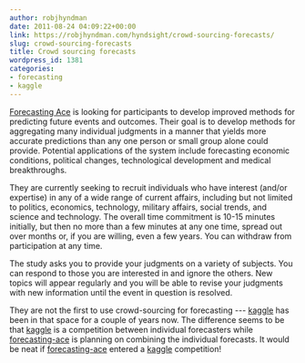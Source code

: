 ```yaml
---
author: robjhyndman
date: 2011-08-24 04:09:22+00:00
link: https://robjhyndman.com/hyndsight/crowd-sourcing-forecasts/
slug: crowd-sourcing-forecasts
title: Crowd sourcing forecasts
wordpress_id: 1381
categories:
- forecasting
- kaggle
---
```


[Forecasting Ace](http://www.forecastingace.com/) is looking for participants to develop improved methods for predicting future events and outcomes. Their goal is to develop methods for aggregating many individual judgments in a manner that yields more accurate predictions than any one person or small group alone could provide. Potential applications of the system include forecasting economic conditions, political changes, technological development and medical breakthroughs.
<!-- more -->


They are currently seeking to recruit individuals who have interest (and/or expertise) in any of a wide range of current affairs, including but not limited to politics, economics, technology, military affairs, social trends, and science and technology. The overall time commitment is 10-15 minutes initially, but then no more than a few minutes at any one time, spread out over months or, if you are willing, even a few years. You can withdraw from participation at any time.

The study asks you to provide your judgments on a variety of subjects. You can respond to those you are interested in and ignore the others. New topics will appear regularly and you will be able to revise your judgments with new information until the event in question is resolved.

They are not the first to use crowd-sourcing for forecasting --- [kaggle](http://www.kaggle.com) has been in that space for a couple of years now. The difference seems to be that [kaggle](http://www.kaggle.com) is a competition between individual forecasters while [forecasting-ace](http://www.forecastingace.com) is planning on combining the individual forecasts. It would be neat if [forecasting-ace](http://www.forecastingace.com) entered a [kaggle](http://www.kaggle.com) competition!
